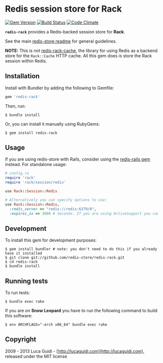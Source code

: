 # Redis session store for Rack

[![Gem Version](https://badge.fury.io/rb/redis-rack.png)](http://badge.fury.io/rb/redis-rack)
[![Build Status](https://github.com/redis-store/redis-rack/workflows/CI/badge.svg)](https://github.com/redis-store/redis-rack/actions)
[![Code Climate](https://codeclimate.com/github/redis-store/redis-store.png)](https://codeclimate.com/github/redis-store/redis-rack)

__`redis-rack`__ provides a Redis-backed session store for __Rack__.

See the main [redis-store readme] for general guidelines.

**NOTE:** This is not [redis-rack-cache][], the library for using Redis
as a backend store for the `Rack::Cache` HTTP cache. All this gem does
is store the Rack session within Redis.

## Installation

Install with Bundler by adding the following to Gemfile:

```ruby
gem 'redis-rack'
```

Then, run:

```shell
$ bundle install
```

Or, you can install it manually using RubyGems:

```shell
$ gem install redis-rack
```

## Usage

If you are using redis-store with Rails, consider using the [redis-rails gem](https://github.com/redis-store/redis-rails) instead. For standalone usage:

```ruby
# config.ru
require 'rack'
require 'rack/session/redis'

use Rack::Session::Redis

# Alternatively you can specify options to use:
use Rack::Session::Redis,
  :redis_server => "redis://redis:6379/0",
  :expires_in => 3600 # Seconds. If you are using ActiveSupport you can use 1.hour
```

## Development

To install this gem for development purposes:

```shell
$ gem install bundler # note: you don't need to do this if you already have it installed
$ git clone git://github.com/redis-store/redis-rack.git
$ cd redis-rack
$ bundle install
```

## Running tests

To run tests:

```shell
$ bundle exec rake
```

If you are on **Snow Leopard** you have to run the following command to
build this software:

```shell
$ env ARCHFLAGS="-arch x86_64" bundle exec rake
```

## Copyright

2009 - 2013 Luca Guidi - [http://lucaguidi.com](http://lucaguidi.com), released under the MIT license

[redis-rack-cache]: https://github.com/redis-store/redis-rack-cache
[redis-store readme]: https://github.com/redis-store/redis-store
